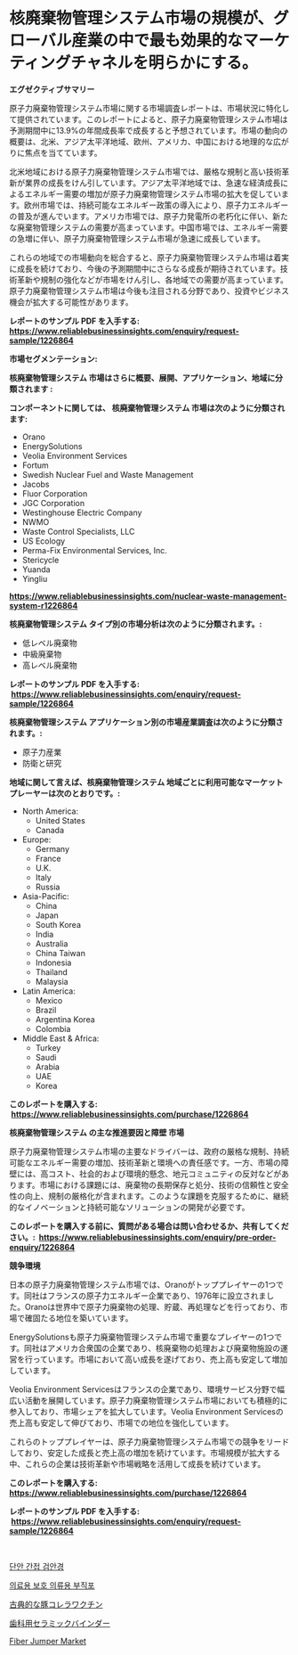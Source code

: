 <p><h1>核廃棄物管理システム市場の規模が、グローバル産業の中で最も効果的なマーケティングチャネルを明らかにする。</h1></p><p><strong>エグゼクティブサマリー</strong></p>
<p><p>原子力廃棄物管理システム市場に関する市場調査レポートは、市場状況に特化して提供されています。このレポートによると、原子力廃棄物管理システム市場は予測期間中に13.9%の年間成長率で成長すると予想されています。市場の動向の概要は、北米、アジア太平洋地域、欧州、アメリカ、中国における地理的な広がりに焦点を当てています。</p><p>北米地域における原子力廃棄物管理システム市場では、厳格な規制と高い技術革新が業界の成長をけん引しています。アジア太平洋地域では、急速な経済成長によるエネルギー需要の増加が原子力廃棄物管理システム市場の拡大を促しています。欧州市場では、持続可能なエネルギー政策の導入により、原子力エネルギーの普及が進んでいます。アメリカ市場では、原子力発電所の老朽化に伴い、新たな廃棄物管理システムの需要が高まっています。中国市場では、エネルギー需要の急増に伴い、原子力廃棄物管理システム市場が急速に成長しています。</p><p>これらの地域での市場動向を総合すると、原子力廃棄物管理システム市場は着実に成長を続けており、今後の予測期間中にさらなる成長が期待されています。技術革新や規制の強化などが市場をけん引し、各地域での需要が高まっています。原子力廃棄物管理システム市場は今後も注目される分野であり、投資やビジネス機会が拡大する可能性があります。</p></p>
<p><strong>レポートのサンプル PDF を入手する: <a href="https://www.reliablebusinessinsights.com/enquiry/request-sample/1226864">https://www.reliablebusinessinsights.com/enquiry/request-sample/1226864</a></strong></p>
<p><strong>市場セグメンテーション:</strong></p>
<p><strong> 核廃棄物管理システム 市場はさらに概要、展開、アプリケーション、地域に分類されます :</strong></p>
<p><strong>コンポーネントに関しては、 核廃棄物管理システム 市場は次のように分類されます: &nbsp;</strong></p>
<p><ul><li>Orano</li><li>EnergySolutions</li><li>Veolia Environment Services</li><li>Fortum</li><li>Swedish Nuclear Fuel and Waste Management</li><li>Jacobs</li><li>Fluor Corporation</li><li>JGC Corporation</li><li>Westinghouse Electric Company</li><li>NWMO</li><li>Waste Control Specialists, LLC</li><li>US Ecology</li><li>Perma-Fix Environmental Services, Inc.</li><li>Stericycle</li><li>Yuanda</li><li>Yingliu</li></ul></p>
<p><strong><a href="https://www.reliablebusinessinsights.com/nuclear-waste-management-system-r1226864">https://www.reliablebusinessinsights.com/nuclear-waste-management-system-r1226864</a></strong></p>
<p><strong> 核廃棄物管理システム タイプ別の市場分析は次のように分類されます。:</strong></p>
<p><ul><li>低レベル廃棄物</li><li>中級廃棄物</li><li>高レベル廃棄物</li></ul></p>
<p><strong>レポートのサンプル PDF を入手する: &nbsp;<a href="https://www.reliablebusinessinsights.com/enquiry/request-sample/1226864">https://www.reliablebusinessinsights.com/enquiry/request-sample/1226864</a></strong></p>
<p><strong> 核廃棄物管理システム アプリケーション別の市場産業調査は次のように分類されます。:</strong></p>
<p><ul><li>原子力産業</li><li>防衛と研究</li></ul></p>
<p><strong>地域に関して言えば、核廃棄物管理システム 地域ごとに利用可能なマーケットプレーヤーは次のとおりです。:</strong></p>
<p><ul>
    <li>
        North America:
        <ul>
            <li>United States</li>
            <li>Canada</li>
        </ul>
    </li>
    <li>
        Europe:
        <ul>
            <li>Germany</li>
            <li>France</li>
            <li>U.K.</li>
            <li>Italy</li>
            <li>Russia</li>
        </ul>
    </li>
    <li>
        Asia-Pacific:
        <ul>
            <li>China</li>
            <li>Japan</li>
            <li>South Korea</li>
            <li>India</li>
            <li>Australia</li>
            <li>China Taiwan</li>
            <li>Indonesia</li>
            <li>Thailand</li>
            <li>Malaysia</li>
        </ul>
    </li>
    <li>
        Latin America:
        <ul>
            <li>Mexico</li>
            <li>Brazil</li>
            <li>Argentina Korea</li>
            <li>Colombia</li>
        </ul>
    </li>
    <li>
        Middle East & Africa:
        <ul>
            <li>Turkey</li>
            <li>Saudi</li>
            <li>Arabia</li>
            <li>UAE</li>
            <li>Korea</li>
        </ul>
    </li>
    </ul></p>
<p><strong>このレポートを購入する: &nbsp;<a href="https://www.reliablebusinessinsights.com/purchase/1226864">https://www.reliablebusinessinsights.com/purchase/1226864</a></strong></p>
<p><strong>核廃棄物管理システム の主な推進要因と障壁 市場</strong></p>
<p><p>原子力廃棄物管理システム市場の主要なドライバーは、政府の厳格な規制、持続可能なエネルギー需要の増加、技術革新と環境への責任感です。一方、市場の障壁には、高コスト、社会的および環境的懸念、地元コミュニティの反対などがあります。市場における課題には、廃棄物の長期保存と処分、技術の信頼性と安全性の向上、規制の厳格化が含まれます。このような課題を克服するために、継続的なイノベーションと持続可能なソリューションの開発が必要です。</p></p>
<p><strong>このレポートを購入する前に、質問がある場合は問い合わせるか、共有してください。:&nbsp; <a href="https://www.reliablebusinessinsights.com/enquiry/pre-order-enquiry/1226864">https://www.reliablebusinessinsights.com/enquiry/pre-order-enquiry/1226864</a></strong></p>
<p><strong>競争環境</strong></p>
<p><p>日本の原子力廃棄物管理システム市場では、Oranoがトッププレイヤーの1つです。同社はフランスの原子力エネルギー企業であり、1976年に設立されました。Oranoは世界中で原子力廃棄物の処理、貯蔵、再処理などを行っており、市場で確固たる地位を築いています。</p><p>EnergySolutionsも原子力廃棄物管理システム市場で重要なプレイヤーの1つです。同社はアメリカ合衆国の企業であり、核廃棄物の処理および廃棄物施設の運営を行っています。市場において高い成長を遂げており、売上高も安定して増加しています。</p><p>Veolia Environment Servicesはフランスの企業であり、環境サービス分野で幅広い活動を展開しています。原子力廃棄物管理システム市場においても積極的に参入しており、市場シェアを拡大しています。Veolia Environment Servicesの売上高も安定して伸びており、市場での地位を強化しています。</p><p>これらのトッププレイヤーは、原子力廃棄物管理システム市場での競争をリードしており、安定した成長と売上高の増加を続けています。市場規模が拡大する中、これらの企業は技術革新や市場戦略を活用して成長を続けています。</p></p>
<p><strong>このレポートを購入する: &nbsp; <a href="https://www.reliablebusinessinsights.com/purchase/1226864">https://www.reliablebusinessinsights.com/purchase/1226864</a></strong></p>
<p><strong>レポートのサンプル PDF を入手する: &nbsp;<a href="https://www.reliablebusinessinsights.com/enquiry/request-sample/1226864">https://www.reliablebusinessinsights.com/enquiry/request-sample/1226864</a></strong><strong></strong></p>
<p>&nbsp;</p>
<p><p><a href="https://github.com/lzuwsfreyoq70/Market-Research-Report-List-2/blob/main/601901797683.md">단안 간접 검안경</a></p><p><a href="https://github.com/TrevorKruvalis5678/Market-Research-Report-List-1/blob/main/959253797684.md">의료용 보호 의류용 부직포</a></p><p><a href="https://medium.com/@reyeshowell655/%E3%82%AF%E3%83%A9%E3%82%B7%E3%82%AB%E3%83%AB%E8%B1%9A%E7%86%B1%E3%83%AF%E3%82%AF%E3%83%81%E3%83%B3%E5%B8%82%E5%A0%B4%E3%81%AE%E5%88%86%E6%9E%90%E3%81%8A%E3%82%88%E3%81%B32024%E5%B9%B4%E3%81%8B%E3%82%892031%E5%B9%B4%E3%81%BE%E3%81%A7%E3%81%AE%E8%A6%8F%E6%A8%A1%E4%BA%88%E6%B8%AC-ead5c6cf27e6">古典的な豚コレラワクチン</a></p><p><a href="https://github.com/RodHoppe07/Market-Research-Report-List-1/blob/main/145910990693.md">歯科用セラミックバインダー</a></p><p><a href="https://issuu.com/reportprime-2/docs/fiber-jumper-market-size-2030.pptx">Fiber Jumper Market</a></p></p>